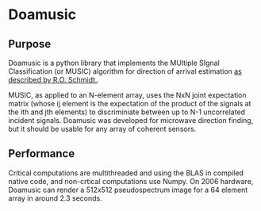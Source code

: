 Doamusic
====

Purpose
----
Doamusic is a python library that implements the MUltiple SIgnal Classification
(or MUSIC) algorithm for direction of arrival estimation [as described by R.O.
Schmidt.](http://dx.doi.org/10.1109/TAP.1986.1143830).  

MUSIC, as applied to an N-element array, uses the NxN joint expectation matrix
(whose ij element is the expectation of the product of the signals at the ith
and jth elements) to discriminiate between up to N-1 uncorrelated incident
signals. Doamusic was developed for microwave direction finding, but it should
be usable for any array of coherent sensors.

Performance
----
Critical computations are multithreaded and using the BLAS in compiled native
code, and non-crtical computations use Numpy.  On 2006 hardware, Doamusic can
render a 512x512 pseudospectrum image for a 64 element array in around 2.3
seconds.
